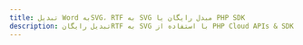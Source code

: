 ---title: تبدیل Word بهSVG، RTF به SVG مبدل رایگان یا PHP SDKdescription: تبدیل رایگانRTF به SVG با استفاده از PHP Cloud APIs & SDK. همچنین اسناد Microsoft Word و OpenOffice را در Cloud ایجاد، ویرایش و رندر کنید.---